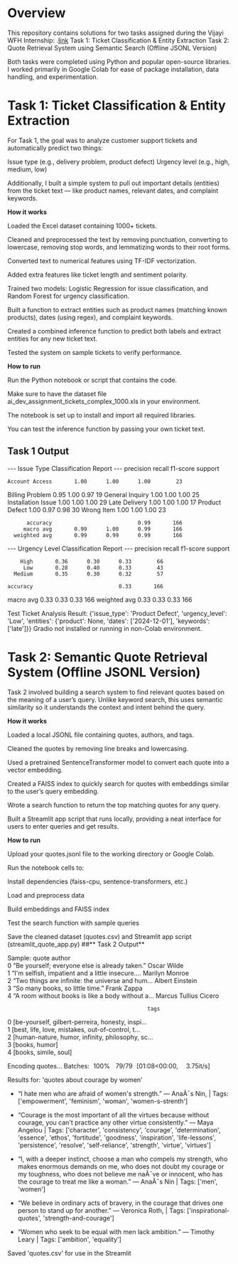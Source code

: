 # **Overview**
This repository contains solutions for two tasks assigned during the Vijayi WFH Internship:
.[link](https://colab.research.google.com/drive/1owU3ZNnDgQfPY1-O3RfuEWoTLwLiCA4Q?usp=sharing)
Task 1: Ticket Classification & Entity Extraction
Task 2: Quote Retrieval System using Semantic Search (Offline JSONL Version)

Both tasks were completed using Python and popular open-source libraries. I worked primarily in Google Colab for ease of package installation, data handling, and experimentation.

# **Task 1: Ticket Classification & Entity Extraction**

For Task 1, the goal was to analyze customer support tickets and automatically predict two things:

Issue type (e.g., delivery problem, product defect)
Urgency level (e.g., high, medium, low)

Additionally, I built a simple system to pull out important details (entities) from the ticket text — like product names, relevant dates, and complaint keywords.

**How it works**

Loaded the Excel dataset containing 1000+ tickets.

Cleaned and preprocessed the text by removing punctuation, converting to lowercase, removing stop words, and lemmatizing words to their root forms.

Converted text to numerical features using TF-IDF vectorization.

Added extra features like ticket length and sentiment polarity.

Trained two models: Logistic Regression for issue classification, and Random Forest for urgency classification.

Built a function to extract entities such as product names (matching known products), dates (using regex), and complaint keywords.

Created a combined inference function to predict both labels and extract entities for any new ticket text.

Tested the system on sample tickets to verify performance.

**How to run**

Run the Python notebook or script that contains the code.

Make sure to have the dataset file ai_dev_assignment_tickets_complex_1000.xls in your environment.

The notebook is set up to install and import all required libraries.

You can test the inference function by passing your own ticket text.

## **Task 1 Output**

--- Issue Type Classification Report ---
                    precision    recall  f1-score   support

    Account Access       1.00      1.00      1.00        23
   Billing Problem       0.95      1.00      0.97        19
   General Inquiry       1.00      1.00      1.00        25
Installation Issue       1.00      1.00      1.00        29
     Late Delivery       1.00      1.00      1.00        17
    Product Defect       1.00      0.97      0.98        30
        Wrong Item       1.00      1.00      1.00        23

          accuracy                           0.99       166
         macro avg       0.99      1.00      0.99       166
      weighted avg       0.99      0.99      0.99       166


--- Urgency Level Classification Report ---
              precision    recall  f1-score   support

        High       0.36      0.30      0.33        66
         Low       0.28      0.40      0.33        43
      Medium       0.35      0.30      0.32        57

    accuracy                           0.33       166
   macro avg       0.33      0.33      0.33       166
weighted avg       0.33      0.33      0.33       166


Test Ticket Analysis Result:
{'issue_type': 'Product Defect', 'urgency_level': 'Low', 'entities': {'product': None, 'dates': ['2024-12-01'], 'keywords': ['late']}}
Gradio not installed or running in non-Colab environment.




# **Task 2: Semantic Quote Retrieval System (Offline JSONL Version)**

Task 2 involved building a search system to find relevant quotes based on the meaning of a user’s query. Unlike keyword search, this uses semantic similarity so it understands the context and intent behind the query.

**How it works**

Loaded a local JSONL file containing quotes, authors, and tags.

Cleaned the quotes by removing line breaks and lowercasing.

Used a pretrained SentenceTransformer model to convert each quote into a vector embedding.

Created a FAISS index to quickly search for quotes with embeddings similar to the user’s query embedding.

Wrote a search function to return the top matching quotes for any query.

Built a Streamlit app script that runs locally, providing a neat interface for users to enter queries and get results.

**How to run**

Upload your quotes.jsonl file to the working directory or Google Colab.

Run the notebook cells to:

Install dependencies (faiss-cpu, sentence-transformers, etc.)

Load and preprocess data

Build embeddings and FAISS index

Test the search function with sample queries

Save the cleaned dataset (quotes.csv) and Streamlit app script (streamlit_quote_app.py)
##** Task 2 Output**

Sample:
                                               quote                 author  \
0     “Be yourself; everyone else is already taken.”            Oscar Wilde   
1  “I'm selfish, impatient and a little insecure....         Marilyn Monroe   
2  “Two things are infinite: the universe and hum...        Albert Einstein   
3                   “So many books, so little time.”            Frank Zappa   
4  “A room without books is like a body without a...  Marcus Tullius Cicero   

                                                tags  
0  [be-yourself, gilbert-perreira, honesty, inspi...  
1  [best, life, love, mistakes, out-of-control, t...  
2  [human-nature, humor, infinity, philosophy, sc...  
3                                     [books, humor]  
4                              [books, simile, soul]  

Encoding quotes...
Batches: 100%
 79/79 [01:08<00:00,  3.75it/s]

 Results for: 'quotes about courage by women'

- “I hate men who are afraid of women's strength.” 
  — AnaÃ¯s Nin, | Tags: ['empowerment', 'feminism', 'woman', 'women-s-strenth']

- “Courage is the most important of all the virtues because without courage, you can't practice any other virtue consistently.” 
  — Maya Angelou | Tags: ['character', 'consistency', 'courage', 'determination', 'essence', 'ethos', 'fortitude', 'goodness', 'inspiration', 'life-lessons', 'persistence', 'resolve', 'self-reliance', 'strength', 'virtue', 'virtues']

- “I, with a deeper instinct, choose a man who compels my strength, who makes enormous demands on me, who does not doubt my courage or my toughness, who does not believe me naÃ¯ve or innocent, who has the courage to treat me like a woman.” 
  — AnaÃ¯s Nin | Tags: ['men', 'women']

- “We believe in ordinary acts of bravery, in the courage that drives one person to stand up for another.” 
  — Veronica Roth, | Tags: ['inspirational-quotes', 'strength-and-courage']

- “Women who seek to be equal with men lack ambition.” 
  — Timothy Leary | Tags: ['ambition', 'equality']

 Saved 'quotes.csv' for use in the Streamlit 

